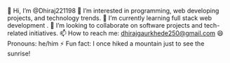 👋 Hi, I’m @Dhiraj221198
👀 I’m interested in programming, web developing projects, and technology trends.
🌱 I’m currently learning full stack web development .
💞️ I’m looking to collaborate on software projects and tech-related initiatives.
📫 How to reach me: dhirajgaurkhede250@gmail.com
😄 Pronouns: he/him
⚡ Fun fact: I once hiked a mountain just to see the sunrise!
<!---
Dhiraj221198/Dhiraj221198 is a ✨ special ✨ repository because its `README.md` (this file) appears on your GitHub profile.
You can click the Preview link to take a look at your changes.
--->
